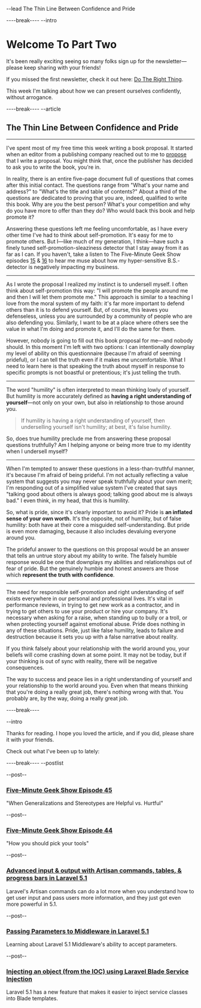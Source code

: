 
--lead
The Thin Line Between Confidence and Pride

----break----
--intro

# Welcome To Part Two
It's been really exciting seeing so many folks sign up for the newsletter&mdash;please keep sharing with your friends!

If you missed the first newsletter, check it out here: [Do The Right Thing](https://send.mattstauffer.co/w/7oqTI4fwYBzWf7CJ0CgFGA).

This week I'm talking about how we can present ourselves confidently, without arrogance.


----break----
--article

## The Thin Line Between Confidence and Pride
***
I've spent most of my free time this week writing a book proposal. It started when an editor from a publishing company reached out to me to [propose](https://s3.amazonaws.com/f.cl.ly/items/382w301h2h121L1L3o3o/233497.jpg) that I write a proposal. You might think that, once the publisher has decided to ask you to write the book, you're in.

In reality, there is an entire five-page document full of questions that comes after this initial contact. The questions range from "What's your name and address?" to "What's the title and table of contents?" About a third of the questions are dedicated to proving that you are, indeed, qualified to write this book. Why are *you* the best person? What's your competition and why do you have more to offer than they do? Who would back this book and help promote it?

Answering these questions left me feeling uncomfortable, as I have every other time I've had to think about self-promotion. It's easy for me to promote others. But I&mdash;like much of my generation, I think&mdash;have such a finely tuned self-promotion-sleaziness detector that I stay away from it as far as I can. If you haven't, take a listen to The Five-Minute Geek Show episodes [15](http://fiveminutegeekshow.com/15) & [16](http://fiveminutegeekshow.com/16) to hear me muse about how my hyper-sensitive B.S.-detector is negatively impacting my business.

***

As I wrote the proposal I realized my instinct is to undersell myself. I often think about self-promotion this way: "I will promote the people around me and then I will let them promote me." This approach is similar to a teaching I love from the moral system of my faith: it's far more important to defend others than it is to defend yourself. But, of course, this leaves you defenseless, unless you are surrounded by a community of people who are also defending you. Similarly, I want to be at a place where others see the value in what I'm doing and promote it, and I'll do the same for them.

However, nobody is going to fill out this book proposal for me&mdash;and nobody should. In this moment I'm left with two options: I can intentionally downplay my level of ability on this questionnaire (because I'm afraid of seeming prideful), or I can tell the truth even if it makes me uncomfortable. What I need to learn here is that speaking the truth about myself in response to specific prompts is not boastful or pretentious; it's just telling the truth.

***

The word "humility" is often interpreted to mean thinking lowly of yourself. But humility is more accurately defined as **having a right understanding of yourself**&mdash;not only on your own, but also in relationship to those around you.

> If humility is having a right understanding of yourself, then underselling yourself isn't humility; at best, it's false humility.

So, does true humility preclude me from answering these proposal questions truthfully? Am I helping anyone or being more true to my identity when I undersell myself?

***

When I'm tempted to answer these questions in a less-than-truthful manner, it's because I'm afraid of being prideful. I'm not actually reflecting a value system that suggests you may never speak truthfully about your own merit; I'm responding out of a simplified value system I've created that says "talking good about others is always good; talking good about me is always bad." I even think, in my head, that this is humility.

So, what is pride, since it's clearly important to avoid it? Pride is **an inflated sense of your own worth.** It's the opposite, not of humility, but of false humility: both have at their core a misguided self-understanding. But pride is even more damaging, because it also includes devaluing everyone around you.

The prideful answer to the questions on this proposal would be an answer that tells an untrue story about my ability to write. The falsely humble response would be one that downplays my abilities and relationships out of fear of pride. But the genuinely humble and honest answers are those which **represent the truth with confidence**.

***

The need for responsible self-promotion and right understanding of self exists everywhere in our personal and professional lives. It's vital in performance reviews, in trying to get new work as a contractor, and in trying to get others to use your product or hire your company. It's necessary when asking for a raise, when standing up to bully or a troll, or when protecting yourself against emotional abuse. Pride does nothing in any of these situations. Pride, just like false humility, leads to failure and destruction because it sets you up with a false narrative about reality.

If you think falsely about your relationship with the world around you, your beliefs will come crashing down at some point. It may not be today, but if your thinking is out of sync with reality, there will be negative consequences.

The way to success and peace lies in a right understanding of yourself and your relationship to the world around you. Even when that means thinking that you're doing a really great job, there's nothing wrong with that. You probably are, by the way, doing a really great job.


----break----

--intro

Thanks for reading. I hope you loved the article, and if you did, please share it with your friends.

Check out what I've been up to lately:

----break----
--postlist

--post--
### [Five-Minute Geek Show Episode 45](http://www.fiveminutegeekshow.com/45)
"When Generalizations and Stereotypes are Helpful vs. Hurtful"

--post--
### [Five-Minute Geek Show Episode 44](http://www.fiveminutegeekshow.com/44)
"How you should pick your tools"

--post--
### [Advanced input & output with Artisan commands, tables, & progress bars in Laravel 5.1](https://mattstauffer.co/blog/advanced-input-output-with-artisan-commands-tables-and-progress-bars-in-laravel-5.1)
Laravel's Artisan commands can do a lot more when you understand how to get user input and pass users more information, and they just got even more powerful in 5.1.

--post--
### [Passing Parameters to Middleware in Laravel 5.1](https://mattstauffer.co/blog/passing-parameters-to-middleware-in-laravel-5.1)
Learning about Laravel 5.1 Middleware's ability to accept parameters.

--post--
### [Injecting an object (from the IOC) using Laravel Blade Service Injection](https://mattstauffer.co/blog/injecting-an-object-from-the-ioc-using-laravel-blade-service-injection)
Laravel 5.1 has a new feature that makes it easier to inject service classes into Blade templates.
